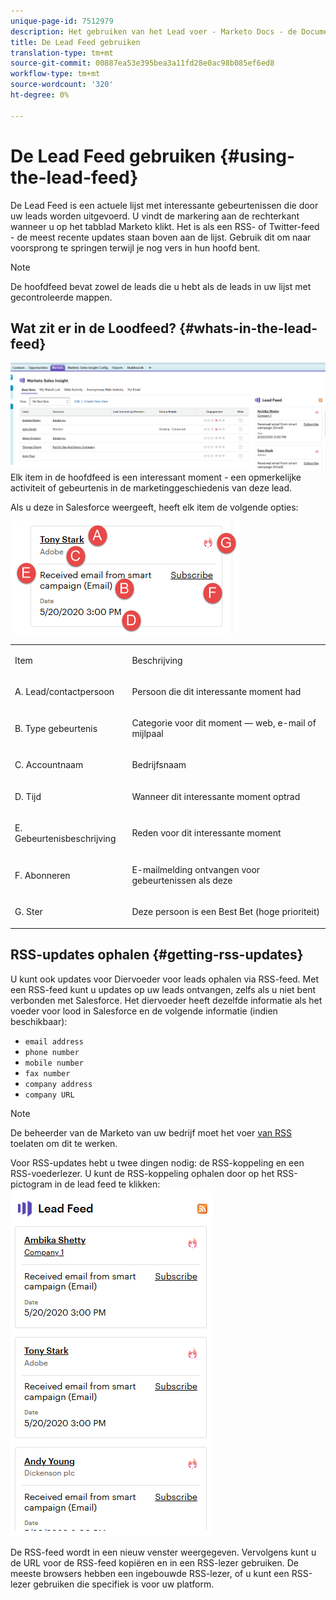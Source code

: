 ```yaml
---
unique-page-id: 7512979
description: Het gebruiken van het Lead voer - Marketo Docs - de Documentatie van het Product
title: De Lead Feed gebruiken
translation-type: tm+mt
source-git-commit: 00887ea53e395bea3a11fd28e0ac98b085ef6ed8
workflow-type: tm+mt
source-wordcount: '320'
ht-degree: 0%

---
```



# De Lead Feed gebruiken {#using-the-lead-feed}

De Lead Feed is een actuele lijst met interessante gebeurtenissen die door uw leads worden uitgevoerd. U vindt de markering aan de rechterkant wanneer u op het tabblad Marketo klikt. Het is als een RSS- of Twitter-feed - de meest recente updates staan boven aan de lijst. Gebruik dit om naar voorsprong te springen terwijl je nog vers in hun hoofd bent.

>[!NOTE]
>
>De hoofdfeed bevat zowel de leads die u hebt als de leads in uw lijst met gecontroleerde mappen.

## Wat zit er in de Loodfeed? {#whats-in-the-lead-feed}

![](assets/one.png)\
Elk item in de hoofdfeed is een interessant moment - een opmerkelijke activiteit of gebeurtenis in de marketinggeschiedenis van deze lead.

Als u deze in Salesforce weergeeft, heeft elk item de volgende opties:

![](assets/two.png)

<table> 
 <colgroup> 
  <col> 
  <col> 
 </colgroup> 
 <tbody> 
  <tr> 
   <td><p>Item</p></td> 
   <td><p>Beschrijving</p></td> 
  </tr> 
  <tr> 
   <td><p>A. Lead/contactpersoon</p></td> 
   <td><p>Persoon die dit interessante moment had</p></td> 
  </tr> 
  <tr> 
   <td><p>B. Type gebeurtenis</p></td> 
   <td><p>Categorie voor dit moment — web, e-mail of mijlpaal</p></td> 
  </tr> 
  <tr> 
   <td><p>C. Accountnaam</p></td> 
   <td><p>Bedrijfsnaam</p></td> 
  </tr> 
  <tr> 
   <td><p>D. Tijd</p></td> 
   <td><p>Wanneer dit interessante moment optrad</p></td> 
  </tr> 
  <tr> 
   <td><p>E. Gebeurtenisbeschrijving</p></td> 
   <td><p>Reden voor dit interessante moment</p></td> 
  </tr> 
  <tr> 
   <td><p>F. Abonneren</p></td> 
   <td><p>E-mailmelding ontvangen voor gebeurtenissen als deze</p></td> 
  </tr> 
  <tr> 
   <td><p>G. Ster</p></td> 
   <td><p>Deze persoon is een Best Bet (hoge prioriteit)</p></td> 
  </tr> 
 </tbody> 
</table>

## RSS-updates ophalen {#getting-rss-updates}

U kunt ook updates voor Diervoeder voor leads ophalen via RSS-feed.  Met een RSS-feed kunt u updates op uw leads ontvangen, zelfs als u niet bent verbonden met Salesforce. Het diervoeder heeft dezelfde informatie als het voeder voor lood in Salesforce en de volgende informatie (indien beschikbaar):

* `email address`
* `phone number`
* `mobile number`
* `fax number`
* `company address`
* `company URL`

>[!NOTE]
>
>De beheerder van de Marketo van uw bedrijf moet het voer [van RSS](../../../../../product-docs/marketo-sales-insight/msi-for-salesforce/features/msi-configuration-tab/enable-rss-for-sales-insight.md) toelaten om dit te werken.

Voor RSS-updates hebt u twee dingen nodig: de RSS-koppeling en een RSS-voederlezer. U kunt de RSS-koppeling ophalen door op het RSS-pictogram in de lead feed te klikken:   ![](assets/three.png)

De RSS-feed wordt in een nieuw venster weergegeven. Vervolgens kunt u de URL voor de RSS-feed kopiëren en in een RSS-lezer gebruiken. De meeste browsers hebben een ingebouwde RSS-lezer, of u kunt een RSS-lezer gebruiken die specifiek is voor uw platform.
